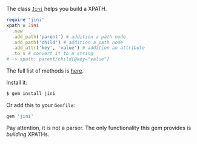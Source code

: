 The class [`Jini`](https://www.rubydoc.info/github/l3r8yJ/jini/master/Jini)
helps you build a XPATH.

```ruby
require 'jini'
xpath = Jini
  .new
  .add_path('parent') # addition a path node
  .add_path('child') # addition a path node 
  .add_attr('key', 'value') # addition an attribute
  .to_s # convert it to a string
# -> xpath: parent/child[@key="value"]
```

The full list of methods is [here](https://www.rubydoc.info/github/l3r8y/jini/master/Jini).

Install it:

```bash
$ gem install jini
```

Or add this to your `Gemfile`:

```bash
gem 'jini'
```

Pay attention, it is not a parser. The only functionality this gem provides
is _building_ XPATHs.
